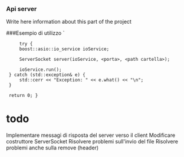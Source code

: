 ### Api server

Write here information about this part of the project

###Esempio di utilizzo
`    
 
         try {
         boost::asio::io_service ioService;
 
         ServerSocket server(ioService, <porta>, <path cartella>);
 
         ioService.run();
     } catch (std::exception& e) {
         std::cerr << "Exception: " << e.what() << "\n";
     }
 
     return 0; }


# todo
Implementare messagi di risposta del server verso il client
Modificare costruttore ServerSocket
Risolvere problemi sull'invio del file
Risolvere problemi anche sulla remove (header)
